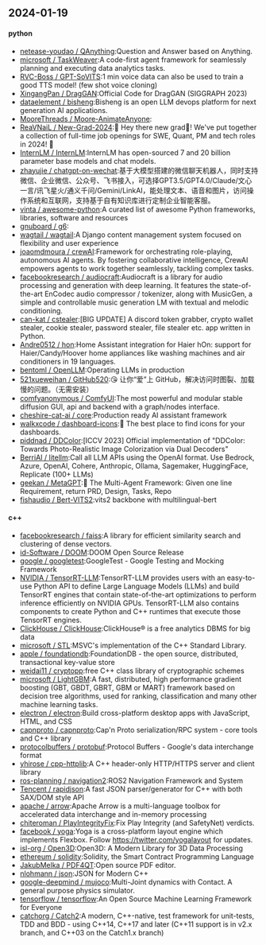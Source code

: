 ## 2024-01-19

#### python
* [netease-youdao / QAnything](https://github.com/netease-youdao/QAnything):Question and Answer based on Anything.
* [microsoft / TaskWeaver](https://github.com/microsoft/TaskWeaver):A code-first agent framework for seamlessly planning and executing data analytics tasks.
* [RVC-Boss / GPT-SoVITS](https://github.com/RVC-Boss/GPT-SoVITS):1 min voice data can also be used to train a good TTS model! (few shot voice cloning)
* [XingangPan / DragGAN](https://github.com/XingangPan/DragGAN):Official Code for DragGAN (SIGGRAPH 2023)
* [dataelement / bisheng](https://github.com/dataelement/bisheng):Bisheng is an open LLM devops platform for next generation AI applications.
* [MooreThreads / Moore-AnimateAnyone](https://github.com/MooreThreads/Moore-AnimateAnyone):
* [ReaVNaiL / New-Grad-2024](https://github.com/ReaVNaiL/New-Grad-2024):👋 Hey there new grad🎉! We've put together a collection of full-time job openings for SWE, Quant, PM and tech roles in 2024! 🚀
* [InternLM / InternLM](https://github.com/InternLM/InternLM):InternLM has open-sourced 7 and 20 billion parameter base models and chat models.
* [zhayujie / chatgpt-on-wechat](https://github.com/zhayujie/chatgpt-on-wechat):基于大模型搭建的微信聊天机器人，同时支持微信、企业微信、公众号、飞书接入，可选择GPT3.5/GPT4.0/Claude/文心一言/讯飞星火/通义千问/Gemini/LinkAI，能处理文本、语音和图片，访问操作系统和互联网，支持基于自有知识库进行定制企业智能客服。
* [vinta / awesome-python](https://github.com/vinta/awesome-python):A curated list of awesome Python frameworks, libraries, software and resources
* [gnuboard / g6](https://github.com/gnuboard/g6):
* [wagtail / wagtail](https://github.com/wagtail/wagtail):A Django content management system focused on flexibility and user experience
* [joaomdmoura / crewAI](https://github.com/joaomdmoura/crewAI):Framework for orchestrating role-playing, autonomous AI agents. By fostering collaborative intelligence, CrewAI empowers agents to work together seamlessly, tackling complex tasks.
* [facebookresearch / audiocraft](https://github.com/facebookresearch/audiocraft):Audiocraft is a library for audio processing and generation with deep learning. It features the state-of-the-art EnCodec audio compressor / tokenizer, along with MusicGen, a simple and controllable music generation LM with textual and melodic conditioning.
* [can-kat / cstealer](https://github.com/can-kat/cstealer):[BIG UPDATE] A discord token grabber, crypto wallet stealer, cookie stealer, password stealer, file stealer etc. app written in Python.
* [Andre0512 / hon](https://github.com/Andre0512/hon):Home Assistant integration for Haier hOn: support for Haier/Candy/Hoover home appliances like washing machines and air conditioners in 19 languages.
* [bentoml / OpenLLM](https://github.com/bentoml/OpenLLM):Operating LLMs in production
* [521xueweihan / GitHub520](https://github.com/521xueweihan/GitHub520):😘 让你“爱”上 GitHub，解决访问时图裂、加载慢的问题。（无需安装）
* [comfyanonymous / ComfyUI](https://github.com/comfyanonymous/ComfyUI):The most powerful and modular stable diffusion GUI, api and backend with a graph/nodes interface.
* [cheshire-cat-ai / core](https://github.com/cheshire-cat-ai/core):Production ready AI assistant framework
* [walkxcode / dashboard-icons](https://github.com/walkxcode/dashboard-icons):🚀 The best place to find icons for your dashboards.
* [piddnad / DDColor](https://github.com/piddnad/DDColor):[ICCV 2023] Official implementation of "DDColor: Towards Photo-Realistic Image Colorization via Dual Decoders"
* [BerriAI / litellm](https://github.com/BerriAI/litellm):Call all LLM APIs using the OpenAI format. Use Bedrock, Azure, OpenAI, Cohere, Anthropic, Ollama, Sagemaker, HuggingFace, Replicate (100+ LLMs)
* [geekan / MetaGPT](https://github.com/geekan/MetaGPT):🌟 The Multi-Agent Framework: Given one line Requirement, return PRD, Design, Tasks, Repo
* [fishaudio / Bert-VITS2](https://github.com/fishaudio/Bert-VITS2):vits2 backbone with multilingual-bert

#### c++
* [facebookresearch / faiss](https://github.com/facebookresearch/faiss):A library for efficient similarity search and clustering of dense vectors.
* [id-Software / DOOM](https://github.com/id-Software/DOOM):DOOM Open Source Release
* [google / googletest](https://github.com/google/googletest):GoogleTest - Google Testing and Mocking Framework
* [NVIDIA / TensorRT-LLM](https://github.com/NVIDIA/TensorRT-LLM):TensorRT-LLM provides users with an easy-to-use Python API to define Large Language Models (LLMs) and build TensorRT engines that contain state-of-the-art optimizations to perform inference efficiently on NVIDIA GPUs. TensorRT-LLM also contains components to create Python and C++ runtimes that execute those TensorRT engines.
* [ClickHouse / ClickHouse](https://github.com/ClickHouse/ClickHouse):ClickHouse® is a free analytics DBMS for big data
* [microsoft / STL](https://github.com/microsoft/STL):MSVC's implementation of the C++ Standard Library.
* [apple / foundationdb](https://github.com/apple/foundationdb):FoundationDB - the open source, distributed, transactional key-value store
* [weidai11 / cryptopp](https://github.com/weidai11/cryptopp):free C++ class library of cryptographic schemes
* [microsoft / LightGBM](https://github.com/microsoft/LightGBM):A fast, distributed, high performance gradient boosting (GBT, GBDT, GBRT, GBM or MART) framework based on decision tree algorithms, used for ranking, classification and many other machine learning tasks.
* [electron / electron](https://github.com/electron/electron):Build cross-platform desktop apps with JavaScript, HTML, and CSS
* [capnproto / capnproto](https://github.com/capnproto/capnproto):Cap'n Proto serialization/RPC system - core tools and C++ library
* [protocolbuffers / protobuf](https://github.com/protocolbuffers/protobuf):Protocol Buffers - Google's data interchange format
* [yhirose / cpp-httplib](https://github.com/yhirose/cpp-httplib):A C++ header-only HTTP/HTTPS server and client library
* [ros-planning / navigation2](https://github.com/ros-planning/navigation2):ROS2 Navigation Framework and System
* [Tencent / rapidjson](https://github.com/Tencent/rapidjson):A fast JSON parser/generator for C++ with both SAX/DOM style API
* [apache / arrow](https://github.com/apache/arrow):Apache Arrow is a multi-language toolbox for accelerated data interchange and in-memory processing
* [chiteroman / PlayIntegrityFix](https://github.com/chiteroman/PlayIntegrityFix):Fix Play Integrity (and SafetyNet) verdicts.
* [facebook / yoga](https://github.com/facebook/yoga):Yoga is a cross-platform layout engine which implements Flexbox. Follow https://twitter.com/yogalayout for updates.
* [isl-org / Open3D](https://github.com/isl-org/Open3D):Open3D: A Modern Library for 3D Data Processing
* [ethereum / solidity](https://github.com/ethereum/solidity):Solidity, the Smart Contract Programming Language
* [JakubMelka / PDF4QT](https://github.com/JakubMelka/PDF4QT):Open source PDF editor.
* [nlohmann / json](https://github.com/nlohmann/json):JSON for Modern C++
* [google-deepmind / mujoco](https://github.com/google-deepmind/mujoco):Multi-Joint dynamics with Contact. A general purpose physics simulator.
* [tensorflow / tensorflow](https://github.com/tensorflow/tensorflow):An Open Source Machine Learning Framework for Everyone
* [catchorg / Catch2](https://github.com/catchorg/Catch2):A modern, C++-native, test framework for unit-tests, TDD and BDD - using C++14, C++17 and later (C++11 support is in v2.x branch, and C++03 on the Catch1.x branch)
